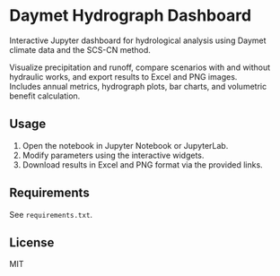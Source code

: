 # Daymet Hydrograph Dashboard

Interactive Jupyter dashboard for hydrological analysis using Daymet climate data and the SCS-CN method.

Visualize precipitation and runoff, compare scenarios with and without hydraulic works, and export results to Excel and PNG images.  
Includes annual metrics, hydrograph plots, bar charts, and volumetric benefit calculation.

## Usage

1. Open the notebook in Jupyter Notebook or JupyterLab.
2. Modify parameters using the interactive widgets.
3. Download results in Excel and PNG format via the provided links.

## Requirements

See `requirements.txt`.

## License

MIT